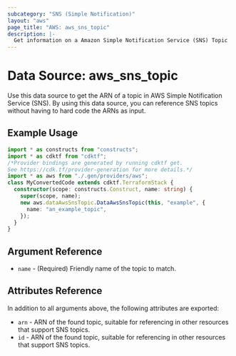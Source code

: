 ```yaml
---
subcategory: "SNS (Simple Notification)"
layout: "aws"
page_title: "AWS: aws_sns_topic"
description: |-
  Get information on a Amazon Simple Notification Service (SNS) Topic
---
```


# Data Source: aws_sns_topic

Use this data source to get the ARN of a topic in AWS Simple Notification
Service (SNS). By using this data source, you can reference SNS topics
without having to hard code the ARNs as input.

## Example Usage

```typescript
import * as constructs from "constructs";
import * as cdktf from "cdktf";
/*Provider bindings are generated by running cdktf get.
See https://cdk.tf/provider-generation for more details.*/
import * as aws from "./.gen/providers/aws";
class MyConvertedCode extends cdktf.TerraformStack {
  constructor(scope: constructs.Construct, name: string) {
    super(scope, name);
    new aws.dataAwsSnsTopic.DataAwsSnsTopic(this, "example", {
      name: "an_example_topic",
    });
  }
}

```

## Argument Reference

* `name` - (Required) Friendly name of the topic to match.

## Attributes Reference

In addition to all arguments above, the following attributes are exported:

* `arn` - ARN of the found topic, suitable for referencing in other resources that support SNS topics.
* `id` - ARN of the found topic, suitable for referencing in other resources that support SNS topics.

<!-- cache-key: cdktf-0.17.0-pre.15 input-fb604f5679818ad17078a3fbe6f07e98da84430d6cce9b6a4ca71bca706a56ca -->